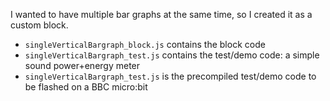 I wanted to have multiple bar graphs at the same time, so I created it as a custom block.

* `singleVerticalBargraph_block.js` contains the block code
* `singleVerticalBargraph_test.js` contains the test/demo code: a simple sound power+energy meter
* `singleVerticalBargraph_test.js` is the precompiled test/demo code to be flashed on a BBC micro:bit
